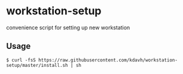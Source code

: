 # workstation-setup
convenience script for setting up new workstation

## Usage
```
$ curl -fsS https://raw.githubusercontent.com/kdavh/workstation-setup/master/install.sh | sh
```

